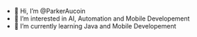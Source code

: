 - 👋 Hi, I’m @ParkerAucoin
- 👀 I’m interested in AI, Automation and Mobile Developement
- 🌱 I’m currently learning Java and Mobile Developement

